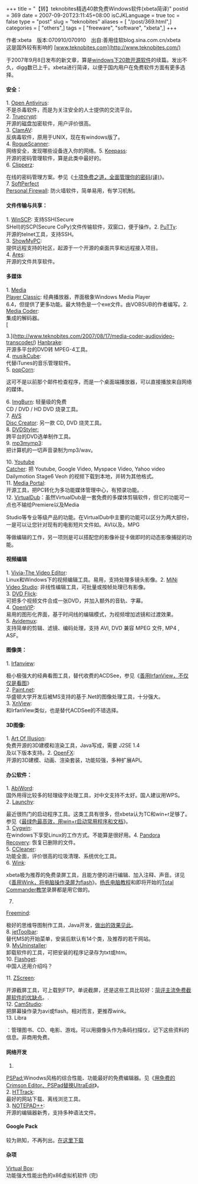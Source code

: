 +++
title = "【转】teknobites精选40款免费Windows软件(xbeta简译)"
postid = 369
date = 2007-09-20T23:11:45+08:00
isCJKLanguage = true
toc = false
type = "post"
slug = "teknobites"
aliases = [ "/post/369.html",]
categories = [ "others",]
tags = [ "freeware", "software", "xbeta",]
+++


作者:xbeta　版本:070910/070910　出自:善用佳软blog.sina.com.cn/xbeta  
这是国外较有影响的 [www.teknobites.com](http://www.teknobites.com/)  

于2007年9月8日发布的新文章，算是[windows下20款开源软件](http://www.teknobites.com/2007/07/19/20-open-source-windows-apps-for-you/)的续篇。发出不久，digg数已上千。xbeta进行简译，以便于国内用户在免费软件方面有更多选择。

#### 安全：

1\. [Open Antivirus](http://www.openantivirus.org/):  
不是杀毒软件，而是为关注安全的人士提供的交流平台。  
2. [Truecrypt](http://www.truecrypt.org/):  
开源的磁盘加密软件，用户评价很高。  
3. [ClamAV](http://w32.clamav.net/):  
反病毒软件，原用于UNIX，现在有windows版了。  
4.
[RogueScanner](http://www.networkchemistry.com/products/roguescanner.php):  
网络安全，发现哪些设备连入你的网络。5.
[Keepass](http://keepass.info/):  
开源的密码管理软件，算是此类中最好的。  
6. [Clipperz](http://www.clipperz.com/):  

在线的密码管理方案。参见《[十项免费之道，全面管理你的密码(译)](http://blog.sina.com.cn/s/blog_46dac66f010009w6.html)》。  
7. [SoftPerfect  
Personal Firewall](http://www.softperfect.com/products/firewall/):
防火墙软件，简单易用，有学习机制。

<!--more-->

#### 文件传输与共享：

1\. [WinSCP](http://winscp.net/): 支持SSH(Secure  
SHell)的SCP(Secure CoPy)文件传输软件，双窗口，便于操作。2.
[PuTTy](http://www.chiark.greenend.org.uk/%7Esgtatham/putty/):  
开源的telnet工具，支持SSH。  
3. [ShowMyPC](http://showmypc.com/index.html):  
提供远程支持的社区，起源于一个开源的桌面共享和远程接入项目。  
4. [Ares](http://aresgalaxy.sourceforge.net/):  
开源的文件共享软件。

#### 多媒体

1\. [Media  
Player Classic](http://sourceforge.net/projects/guliverkli/):
经典播放器，界面极象Windows Media Player  
6.4，但提供了更多功能。最大特色是一个exe文件。由VOBSUB的作者编写。2.
[Media Coder](http://mediacoder.sourceforge.net/):  
集成的解码器。  
[  

3.](http://www.teknobites.com/2007/08/17/media-coder-audiovideo-transcoder/)
[Hanbrake](http://handbrake.m0k.org/):  
开源多平台的DVD转 MPEG-4工具。  
4. [musikCube](http://www.musikcube.com/):  
代替iTunes的音乐管理软件。  
5. [popCorn](http://sourceforge.net/projects/popcorn/):  

这可不是以前那个邮件检查程序，而是一个桌面端播放器，可以直接播放来自网络的媒体。

6\. [ImgBurn](http://www.imgburn.com/): 轻量级的免费  
CD / DVD / HD DVD 烧录工具。  
7. [AVS  
Disc Creator](http://www.avsmedia.com/DiscCreator/index.aspx): 另一款
CD, DVD 烧灵工具。  
8. [DVDStyler:](http://www.dvdstyler.de/)  
跨平台的DVD选单制作工具。  
9. [mp3mymp3](http://www.mp3mymp3.com/):  
把计算机的一切声音录制为mp3/wav。

10\. [Youtube  
Catcher](http://youtubecatcher.sourceforge.net/): 把 Youtube, Google
Video, Myspace Video, Yahoo video  
Dailymotion Stage6 Veoh 的视频下载到本地，并转为其他格式。  
11. [Media Portal](http://www.team-mediaportal.com/):  
开源工具，把PC转化为多功能媒体管理中心，有预录功能。.  
12.
[VirtualDub](http://www.virtualdub.org/)：虽然VirtualDub是一套免费的多媒体剪辑软件，但它的功能可一点也不输给Premiere以及Media  

Studio等专业等级产品的功能。在VirtualDub中主要的功能可以区分为两大部份，一是可以让您针对现有的电影短片文件如。AVI以及。MPG  

等做编辑的工作，另一项则是可以搭配您的影像补捉卡做即时的动态影像捕捉的功能。

#### 视频编辑

1\. [Vivia-The Video Editor](http://vivia-video.org/):  
Linux和Windows下的视频编辑工具。易用，支持处理多镜头影像。2. [MiNi  
Video Studio](http://minivs.sourceforge.net/main_en.htm):
非线性编辑工具，可批量或按帧处理已有影像。  
3. [DVD Flick](http://www.dvdflick.net/):  
可把多个视频文件合成一张DVD，并加入额外的音轨、字幕。  
4. [OpenVIP](http://openvip.sourceforge.net/):  
易用的图形化界面，基于时间线的编辑模式，为视频增加滤镜和过渡效果。  
5. [Avidemux](http://fixounet.free.fr/avidemux/):  
支持简单的剪辑、滤镜、编码处理，支持 AVI, DVD 兼容 MPEG 文件, MP4 ,  
ASF。

#### 图像类：

1\. [Irfanview](http://www.irfanview.com/):  

极小极强大的经典看图工具，替代收费的ACDSee，参见《[善用IrfanView，不仅仅是看图](http://blog.sina.com.cn/s/blog_46dac66f010003l9.html)》  
2. [Paint.net](http://www.getpaint.net/):  
华盛顿大学开发后被MS支持的基于.Net的图像处理工具，十分强大。  
3. [XnView](http://perso.orange.fr/pierre.g/xnview/enxnview.html):  
和IrfanView类似，也是替代ACDSee的不错选择。

#### 3D图像:

1\. [Art Of Illusion](http://www.artofillusion.org/):  
免费开源的3D建模和渲染工具，Java写成，需要 J2SE 1.4  
及以下版本支持。2. [OpenFX](http://www.openfx.org/):  
开源的3D建模、动画、渲染套装，功能较强，多种扩展API。

#### 办公软件：

1\. [AbiWord](http://www.abisource.com/):  
国外用得比较多的轻理级字处理工具，对中文支持不太好。国人建议用WPS。  
2. [Launchy](http://www.launchy.net/):  

最近很热门的启动程序工具。这类工具有很多，但xbeta认为TC和win+r足够了。参见《[最绿色最高效，用win+r启动常用程序和文档](http://blog.sina.com.cn/s/blog_46dac66f010004b6.html)》。  
3. [Cygwin](http://www.cygwin.com/):  
在windows下享受Linux的工作方式。不能算是很好用。4. [Pandora  
Recovery](http://www.pandorarecovery.com/): 恢复已删除的文件。  
5. [CCleaner](http://www.ccleaner.com/):  
功能全面，评价很高的垃圾清理、系统优化工具。  
6. [Wink](http://www.debugmode.com/wink/):  

xbeta极为推荐的免费录屏工具，且能方便的进行编辑、加入注释、声音。详见《[善用Wink，将电脑操作录屏为flash](http://blog.sina.com.cn/s/blog_46dac66f0100008g.html)》。[杨氏电脑教程](http://yjf1024.blog.sohu.com/59046188.html)和即将开始的[Total
Commander教学](http://blog.sina.com.cn/s/blog_46dac66f01000bw2.html)录屏都是用它做的。

7.
[Freemind](http://freemind.sourceforge.net/wiki/index.php/Main_Page):  

极好的思维导图制作工具，Java开发，[做出的效果见此](http://blog.sina.com.cn/s/blog_46dac66f01000bku.html)。  
8.
[jetToolbar](http://www.jetaudio.com/products/jettoolbar/index.html):  
替代MS的开始菜单，安装后默认有14个类，及推荐的若干网站。  
9. [MyUninstaller](http://www.nirsoft.net/utils/myuninst.html):  
卸载软件的工具，可把安装的程序记录存为txt或htm。  
10. [Flashget](http://www.flashget.com/index_en.htm):  
中国人还用介绍吗？

11\. [ZScreen](http://www.brandonz.net/projects/zscreen/):  

开源截屏工具，可上载到FTP。单说截屏，还是这些工具比较好：[简评主流免费截屏软件的优缺点](http://blog.sina.com.cn/s/blog_46dac66f010004ro.html)。.  
12. [CamStudio](http://www.camstudio.org/):  
把屏幕操作录为avi或flash。相对而言，更推荐wink。  
13. Libra  

：管理图书、CD、电影、游戏。可以用摄像头作为条码扫描仪，记下这些资料的信息。非商用免费。

#### 网络开发

1.
[PSPad:](http://www.pspad.com/en/)Winodws风格的综合性能、功能最好的免费编辑器。见《[用免费的Crimson
Editor、PSPad替换UltraEdit](http://blog.sina.com.cn/s/blog_46dac66f010003l5.html)》。  
2. [HTTrack](http://www.httrack.com/):  
最好的网站下载、离线浏览工具。  
3. [NOTEPAD++](http://notepad-plus.sourceforge.net/uk/site.htm):  
开源的编辑器新秀，支持多种语法文件。

#### Google Pack

较为熟知，不再列出。[在这里下载](http://pack.google.com/)

#### 杂项

[Virtual Box](http://www.virtualbox.org/):  
功能强大性能出色的x86虚拟机软件 (完)

